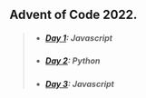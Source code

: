 ## Advent of Code 2022.

> - ##### [Day 1](https://github.com/nekcoj/AoC/tree/master/day1): Javascript
> - ##### [Day 2](https://github.com/nekcoj/AoC/tree/master/day2): Python
> - ##### [Day 3](https://github.com/nekcoj/AoC/tree/master/day3): Javascript
